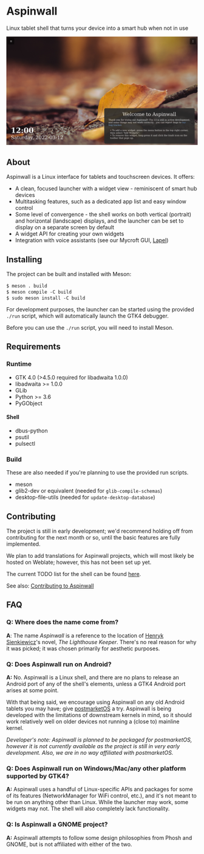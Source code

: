 # Aspinwall

Linux tablet shell that turns your device into a smart hub when not in use

![Launcher screenshot](docs/launcher-screenshot.png)

## About

Aspinwall is a Linux interface for tablets and touchscreen devices. It offers:

- A clean, focused launcher with a widget view - reminiscent of smart hub devices
- Multitasking features, such as a dedicated app list and easy window control
- Some level of convergence - the shell works on both vertical (portrait) and horizontal (landscape) displays, and the launcher can be set to display on a separate screen by default
- A widget API for creating your own widgets
- Integration with voice assistants (see our Mycroft GUI, [Lapel](https://github.com/aspinwall-ui/lapel))

## Installing

The project can be built and installed with Meson:

```shell
$ meson . build
$ meson compile -C build
$ sudo meson install -C build
```

For development purposes, the launcher can be started using the provided `./run` script, which will automatically launch the GTK4 debugger.

Before you can use the `./run` script, you will need to install Meson.

## Requirements

### Runtime

- GTK 4.0 (>4.5.0 required for libadwaita 1.0.0)
- libadwaita >= 1.0.0
- GLib
- Python >= 3.6
- PyGObject

#### Shell

- dbus-python
- psutil
- pulsectl

### Build

These are also needed if you're planning to use the provided run scripts.

- meson
- glib2-dev or equivalent (needed for `glib-compile-schemas`)
- desktop-file-utils (needed for `update-desktop-database`)

## Contributing

The project is still in early development; we'd recommend holding off from contributing for the next month or so, until the basic features are fully implemented.

We plan to add translations for Aspinwall projects, which will most likely be hosted on Weblate; however, this has not been set up yet.

The current TODO list for the shell can be found [here](https://github.com/aspinwall-ui/aspinwall/issues/1).

See also: [Contributing to Aspinwall](docs/contributing/contributing.md)

## FAQ

### **Q:** Where does the name come from?

**A**: The name *Aspinwall* is a reference to the location of [Henryk Sienkiewicz](https://en.wikipedia.org/wiki/Henryk_Sienkiewicz)'s novel, *The Lighthouse Keeper*. There's no real reason for why it was picked; it was chosen primarily for aesthetic purposes.

### **Q:** Does Aspinwall run on Android?

**A:** No. Aspinwall is a Linux shell, and there are no plans to release an Android port of any of the shell's elements, unless a GTK4 Android port arises at some point.

With that being said, we encourage using Aspinwall on any old Android tablets you may have; give [postmarketOS](https://postmarketos.org) a try. Aspinwall is being developed with the limitations of downstream kernels in mind, so it should work relatively well on older devices not running a (close to) mainline kernel.

*Developer's note: Aspinwall is planned to be packaged for postmarketOS, however it is not currently available as the project is still in very early development. Also, we are in no way affiliated with postmarketOS.*

### **Q:** Does Aspinwall run on Windows/Mac/any other platform supported by GTK4?

**A:** Aspinwall uses a handful of Linux-specific APIs and packages for some of its features (NetworkManager for WiFi control, etc.), and it's not meant to be run on anything other than Linux. While the launcher may work, some widgets may not. The shell will also completely lack functionality.

### **Q:** Is Aspinwall a GNOME project?

**A:** Aspinwall attempts to follow some design philosophies from Phosh and GNOME, but is not affiliated with either of the two.
